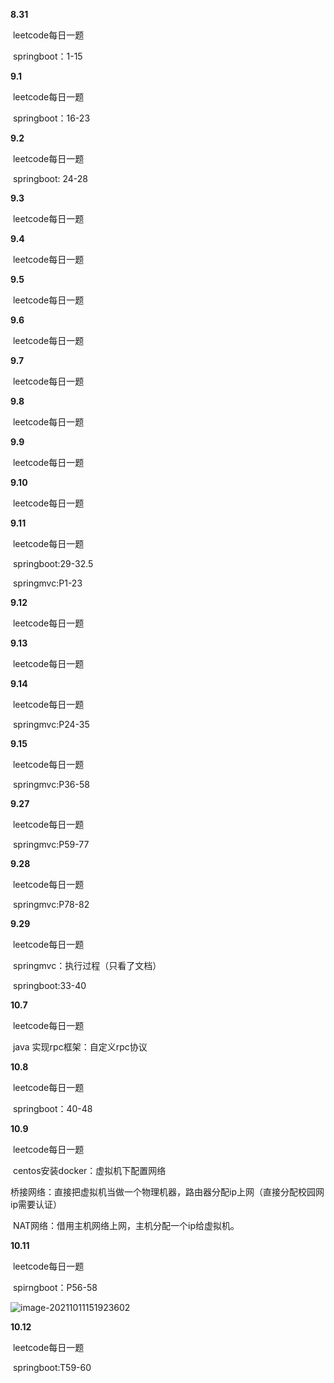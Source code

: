 **8.31**

​	leetcode每日一题

​	springboot：1-15

**9.1**

​	leetcode每日一题

​	springboot：16-23

**9.2**

​	leetcode每日一题

​	springboot: 24-28

**9.3**

​	leetcode每日一题

**9.4**

​	leetcode每日一题

**9.5**

​	leetcode每日一题

**9.6**

​	leetcode每日一题

**9.7**

​	leetcode每日一题

**9.8**

​	leetcode每日一题

**9.9**

​	leetcode每日一题

**9.10**

​	leetcode每日一题

**9.11**

​	leetcode每日一题

​	springboot:29-32.5

​	springmvc:P1-23

**9.12**

​	leetcode每日一题

**9.13**

​	leetcode每日一题

**9.14**

​	leetcode每日一题

​	springmvc:P24-35

**9.15**

​	leetcode每日一题

​	springmvc:P36-58

**9.27**

​	leetcode每日一题

​	springmvc:P59-77

**9.28**

​	leetcode每日一题

​	springmvc:P78-82

**9.29**

​	leetcode每日一题

​	springmvc：执行过程（只看了文档）

​	springboot:33-40

**10.7**

​	leetcode每日一题

​	java 实现rpc框架：自定义rpc协议

**10.8**

​	leetcode每日一题

​	springboot：40-48

**10.9**

​	leetcode每日一题

​	centos安装docker：虚拟机下配置网络

​										桥接网络：直接把虚拟机当做一个物理机器，路由器分配ip上网（直接分配校园网ip需要认证）

​										NAT网络：借用主机网络上网，主机分配一个ip给虚拟机。

**10.11**

​	leetcode每日一题

​	spirngboot：P56-58

![image-20211011151923602](C:\Users\wy\Desktop\笔记\images\image-20211011151923602.png)

**10.12**

​	leetcode每日一题

​	springboot:T59-60

